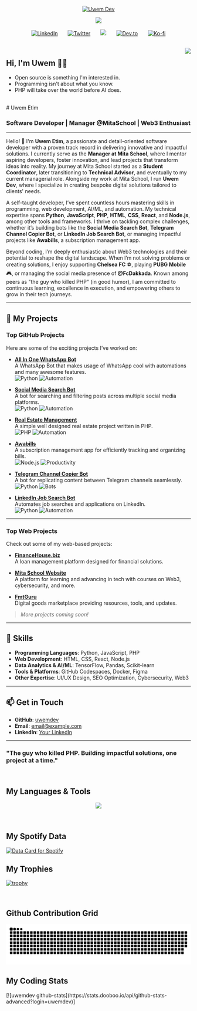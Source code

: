 <p align="center">
  <a href="https://github.com/uwemdev">
    <img src="https://i.ibb.co/0YjgJhM/cooltext456543092137557.png" alt="Uwem Dev" /></a>
</p>

<p align="center">
  <!-- Typing SVG by DenverCoder1 - https://github.com/DenverCoder1/readme-typing-svg -->
  <a href="https://github.com/DenverCoder1/readme-typing-svg">
    <img src="https://readme-typing-svg.demolab.com/?lines=Full-stack%20web%20and%20app%20developer;Experienced%20UI%2FUX%20Designer;10%2B%20years%20of%20coding%20experience;Always%20learning%20new%20things&font=Fira%20Code&center=true&width=440&height=45&color=f75c7e&vCenter=true&pause=1000&size=22" /></a>
</p>

<!-- Social icons section -->
<p align="center">
 <a href="https://www.linkedin.com/in/uwem-etim-a967b6195/"><img width="32px" alt="LinkedIn" title="LinkedIn" src="https://i.imgur.com/yRpa1dQ.png"/></a>
  &#8287;&#8287;&#8287;&#8287;&#8287;
  <a href="https://twitter.com/uwemdev"><img width="32px" alt="Twitter" title="Twitter" src="https://i.imgur.com/AixJgnm.png"/></a>
  &#8287;&#8287;&#8287;&#8287;&#8287;
  <a href="https://discord.gg/fPrdqh3Zfu" alt="Discord" title="Dev Pro Tips Discord Server"><img width="32px" src="https://i.imgur.com/OViZO8J.png"/></a>
  &#8287;&#8287;&#8287;&#8287;&#8287;
  <a href="https://www.sololearn.com/en/profile/5542976"><img width="32px" alt="Dev.to" title="SoloLearn" src="https://i.imgur.com/mVm29vK.png"></a>
  &#8287;&#8287;&#8287;&#8287;&#8287;
  <a href="https://ko-fi.com/uwemdev"><img width="32px" alt="Ko-fi" title="Buy me a coffee" src="https://i.imgur.com/PpLeD3K.png"/></a>
<!--   &#8287;&#8287;&#8287;&#8287;&#8287;
  <a href="http://eyl327.mywebcommunity.org/promos/"><img width="32px" alt="Free Stuff" title="Free gifts for you" src="https://i.imgur.com/0uVwkoZ.png"/></a> -->
</p>

<br>

<img align="right" src="https://github-readme-stats.vercel.app/api?username=uwemdev&show_icons=true&icon_color=CE1D2D&text_color=718096&bg_color=00000000&hide_title=true&hide_border=true" />

<h2 align="left">Hi, I'm Uwem 🙋‍♂️</h2>

- Open source is something I'm interested in.
- Programming isn't about what you know.
- PHP will take over the world before AI does.


<br>
# Uwem Etim  

### Software Developer | Manager @MitaSchool | Web3 Enthusiast  

---

Hello! 👋 I'm **Uwem Etim**, a passionate and detail-oriented software developer with a proven track record in delivering innovative and impactful solutions. I currently serve as the **Manager at Mita School**, where I mentor aspiring developers, foster innovation, and lead projects that transform ideas into reality. My journey at Mita School started as a **Student Coordinator**, later transitioning to **Technical Advisor**, and eventually to my current managerial role. Alongside my work at Mita School, I run **Uwem Dev**, where I specialize in creating bespoke digital solutions tailored to clients' needs.  

A self-taught developer, I’ve spent countless hours mastering skills in programming, web development, AI/ML, and automation. My technical expertise spans **Python**, **JavaScript**, **PHP**, **HTML**, **CSS**, **React**, and **Node.js**, among other tools and frameworks. I thrive on tackling complex challenges, whether it’s building bots like the **Social Media Search Bot**, **Telegram Channel Copier Bot**, or **LinkedIn Job Search Bot**, or managing impactful projects like **Awabills**, a subscription management app.  

Beyond coding, I’m deeply enthusiastic about Web3 technologies and their potential to reshape the digital landscape. When I’m not solving problems or creating solutions, I enjoy supporting **Chelsea FC** ⚽, playing **PUBG Mobile** 🎮, or managing the social media presence of **@FcDakkada**. Known among peers as "the guy who killed PHP" (in good humor), I am committed to continuous learning, excellence in execution, and empowering others to grow in their tech journeys.  

---

## 🚀 **My Projects**

### **Top GitHub Projects**  
Here are some of the exciting projects I’ve worked on:  

- [**All In One WhatsApp Bot**](https://github.com/uwemdev/all-in-one-whatsapp-bot)  
  A WhatsApp Bot that makes usage of WhatsApp cool with automations and many awesome features.   
  ![Python](https://img.shields.io/badge/Language-JavaScript-Yellow) ![Automation](https://img.shields.io/badge/Category-Automation-brightgreen)  

- [**Social Media Search Bot**](https://github.com/uwemdev/social-media-search-bot)  
  A bot for searching and filtering posts across multiple social media platforms.  
  ![Python](https://img.shields.io/badge/Language-Python-blue) ![Automation](https://img.shields.io/badge/Category-Automation-brightgreen)  

- [**Real Estate Management**](https://github.com/uwemdev/real-estate-management)  
  A simple well designed real estate project written in PHP.  
  ![PHP](https://img.shields.io/badge/Language-Php-yellow) ![Automation](https://img.shields.io/badge/Category-Script-brightgreen)  

- [**Awabills**](https://github.com/uwemdev/awabills)  
  A subscription management app for efficiently tracking and organizing bills.  
  ![Node.js](https://img.shields.io/badge/Framework-Node.js-green) ![Productivity](https://img.shields.io/badge/Category-Productivity-blue)  

- [**Telegram Channel Copier Bot**](https://github.com/uwemdev/telegram-channel-copier-bot)  
  A bot for replicating content between Telegram channels seamlessly.  
  ![Python](https://img.shields.io/badge/Language-Python-blue) ![Bots](https://img.shields.io/badge/Category-Bots-purple)  

- [**LinkedIn Job Search Bot**](https://github.com/uwemdev/linkedin-job-search-bot)  
  Automates job searches and applications on LinkedIn.  
  ![Python](https://img.shields.io/badge/Language-Python-blue) ![Automation](https://img.shields.io/badge/Category-Automation-brightgreen)  

---

### **Top Web Projects**  
Check out some of my web-based projects:  

- [**FinanceHouse.biz**](https://financehouse.biz)  
  A loan management platform designed for financial solutions.  

- [**Mita School Website**](https://mitaschool.com)  
  A platform for learning and advancing in tech with courses on Web3, cybersecurity, and more.  

- [**FmtGuru**](https://fmtguru.com)  
  Digital goods marketplace providing resources, tools, and updates.  

> _More projects coming soon!_  

---

## 🌟 **Skills**
- **Programming Languages**: Python, JavaScript, PHP  
- **Web Development**: HTML, CSS, React, Node.js  
- **Data Analytics & AI/ML**: TensorFlow, Pandas, Scikit-learn  
- **Tools & Platforms**: GitHub Codespaces, Docker, Figma  
- **Other Expertise**: UI/UX Design, SEO Optimization, Cybersecurity, Web3  

---

## 📫 **Get in Touch**
- **GitHub**: [uwemdev](https://github.com/uwemdev)  
- **Email**: [email@example.com](mailto:email@example.com)  
- **LinkedIn**: [Your LinkedIn](https://linkedin.com/in/your-profile)  

---

### "The guy who killed PHP. Building impactful solutions, one project at a time."


<br>

<h2 align="left">My Languages & Tools</h2>
<p align="center">
  <a href="https://skillicons.dev">
    <img src="https://skillicons.dev/icons?i=bootstrap,c,cs,cpp,cloudflare,codepen,css,dart,django,dotnet,eclipse,figma,flutter,gcp,git,github,gmail,go,html,ai,java,js,jquery,kali,laravel,mint,mysql,mongodb,nextjs,nodejs,perl,ps,php,phpstorm,powershell,py,qt,r,react,replit,ruby,rust,sass,sqlite,stackoverflow,solidity,swift,svg,threejs,twitter,ubuntu,unity,v,vercel,vim,vscode,webflow,windows,wordpress,yarn," />
  </a>
</p>

<br>
<h2 align="left">My Spotify Data</h2>

<a href="https://data-card-for-spotify.herokuapp.com/card?user_id=31lnkgnfl3dwdb7jsj2bapwohdqe&show_border=1">
  <img src="https://data-card-for-spotify.herokuapp.com/api/card?user_id=31lnkgnfl3dwdb7jsj2bapwohdqe&show_border=1" alt="Data Card for Spotify">
</a>

<br>
<h2 align="left">My Trophies</h2>

[![trophy](https://github-profile-trophy.vercel.app/?username=uwemdev&theme=onedark)](https://github.com/ryo-ma/github-profile-trophy)

<br>
<h2 align="left">Github Contribution Grid</h2>
<picture>
  <source media="(prefers-color-scheme: dark)" srcset="https://raw.githubusercontent.com/platane/platane/output/github-contribution-grid-snake-dark.svg">
  <source media="(prefers-color-scheme: light)" srcset="https://raw.githubusercontent.com/platane/platane/output/github-contribution-grid-snake.svg">
  <img alt="github contribution grid snake animation" src="https://raw.githubusercontent.com/platane/platane/output/github-contribution-grid-snake.svg">
</picture>


<br>
<h2 align="left">My Coding Stats</h2>
[![uwemdev github-stats](https://stats.dooboo.io/api/github-stats-advanced?login=uwemdev)]

